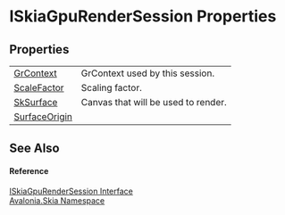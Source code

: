 # ISkiaGpuRenderSession Properties




## Properties
<table>
<tr>
<td><a href="P_Avalonia_Skia_ISkiaGpuRenderSession_GrContext">GrContext</a></td>
<td>GrContext used by this session.</td>
</tr>
<tr>
<td><a href="P_Avalonia_Skia_ISkiaGpuRenderSession_ScaleFactor">ScaleFactor</a></td>
<td>Scaling factor.</td>
</tr>
<tr>
<td><a href="P_Avalonia_Skia_ISkiaGpuRenderSession_SkSurface">SkSurface</a></td>
<td>Canvas that will be used to render.</td>
</tr>
<tr>
<td><a href="P_Avalonia_Skia_ISkiaGpuRenderSession_SurfaceOrigin">SurfaceOrigin</a></td>
<td> </td>
</tr>
</table>

## See Also


#### Reference
<a href="T_Avalonia_Skia_ISkiaGpuRenderSession">ISkiaGpuRenderSession Interface</a>  
<a href="N_Avalonia_Skia">Avalonia.Skia Namespace</a>  

